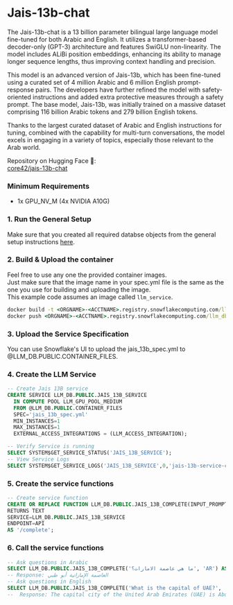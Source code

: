 # Jais-13b-chat
The Jais-13b-chat is a 13 billion parameter bilingual large language model fine-tuned for both Arabic and English. It utilizes a transformer-based decoder-only (GPT-3) architecture and features SwiGLU non-linearity. The model includes ALiBi position embeddings, enhancing its ability to manage longer sequence lengths, thus improving context handling and precision.

This model is an advanced version of Jais-13b, which has been fine-tuned using a curated set of 4 million Arabic and 6 million English prompt-response pairs. The developers have further refined the model with safety-oriented instructions and added extra protective measures through a safety prompt. The base model, Jais-13b, was initially trained on a massive dataset comprising 116 billion Arabic tokens and 279 billion English tokens.

Thanks to the largest curated dataset of Arabic and English instructions for tuning, combined with the capability for multi-turn conversations, the model excels in engaging in a variety of topics, especially those relevant to the Arab world.

Repository on Hugging Face 🤗:  
[core42/jais-13b-chat](https://huggingface.co/core42/jais-13b-chat)

### Minimum Requirements
* 1x GPU_NV_M (4x NVIDIA A10G)

### 1. Run the General Setup
Make sure that you created all required databse objects from the general setup instructions [here](https://github.com/michaelgorkow/scs_llm_zoo/blob/main/README.md).

### 2. Build & Upload the container
Feel free to use any one the provided container images.  
Just make sure that the image name in your spec.yml file is the same as the one you use for building and uploading the image.  
This example code assumes an image called `llm_service`.
```cmd
docker build -t <ORGNAME>-<ACCTNAME>.registry.snowflakecomputing.com/llm_db/public/image_repository/jais_13b_service:latest .
docker push <ORGNAME>-<ACCTNAME>.registry.snowflakecomputing.com/llm_db/public/image_repository/jais_13b_service:latest
```

### 3. Upload the Service Specification
You can use Snowflake's UI to upload the jais_13b_spec.yml to @LLM_DB.PUBLIC.CONTAINER_FILES.  

### 4. Create the LLM Service
```sql
-- Create Jais 13B service
CREATE SERVICE LLM_DB.PUBLIC.JAIS_13B_SERVICE
  IN COMPUTE POOL LLM_GPU_POOL_MEDIUM
  FROM @LLM_DB.PUBLIC.CONTAINER_FILES
  SPEC='jais_13b_spec.yml'
  MIN_INSTANCES=1
  MAX_INSTANCES=1
  EXTERNAL_ACCESS_INTEGRATIONS = (LLM_ACCESS_INTEGRATION);

-- Verify Service is running
SELECT SYSTEM$GET_SERVICE_STATUS('JAIS_13B_SERVICE');
-- View Service Logs
SELECT SYSTEM$GET_SERVICE_LOGS('JAIS_13B_SERVICE',0,'jais-13b-service-container');
```

### 5. Create the service functions
```sql
-- Create service function
CREATE OR REPLACE FUNCTION LLM_DB.PUBLIC.JAIS_13B_COMPLETE(INPUT_PROMPT TEXT, INPUT_LANG TEXT)
RETURNS TEXT
SERVICE=LLM_DB.PUBLIC.JAIS_13B_SERVICE
ENDPOINT=API
AS '/complete';
```

### 6. Call the service functions
```sql
-- Ask questions in Arabic
SELECT LLM_DB.PUBLIC.JAIS_13B_COMPLETE('ما هي عاصمة الامارات؟', 'AR') AS RESPONSE;
-- Response: العاصمة الإماراتية أبو ظبي
-- Ask questions in English
SELECT LLM_DB.PUBLIC.JAIS_13B_COMPLETE('What is the capital of UAE?', 'EN') AS RESPONSE;
--  Response: The capital city of the United Arab Emirates (UAE) is Abu Dhabi.
```
